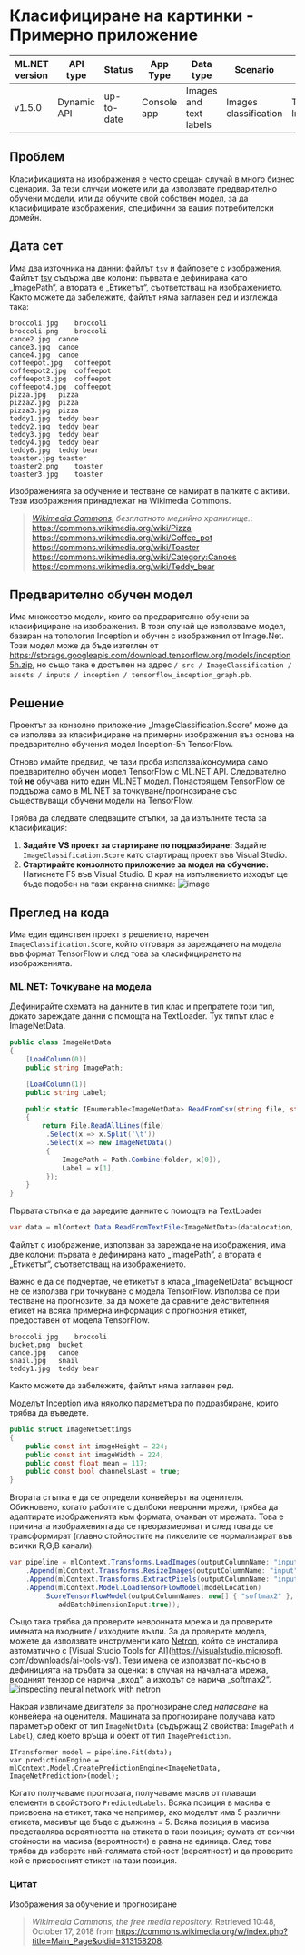 # Класифициране на картинки - Примерно приложение

| ML.NET version | API type          | Status                        | App Type    | Data type | Scenario            | ML Task                   | Algorithms                  |
|----------------|-------------------|-------------------------------|-------------|-----------|---------------------|---------------------------|-----------------------------|
| v1.5.0           | Dynamic API | up-to-date | Console app | Images and text labels | Images classification | TensorFlow Inception5h  | DeepLearning model |


## Проблем
Класификацията на изображения е често срещан случай в много бизнес сценарии. За тези случаи можете или да използвате предварително обучени модели, или да обучите свой собствен модел, за да класифицирате изображения, специфични за вашия потребителски домейн.

## Дата сет
Има два източника на данни: файлът `tsv` и файловете с изображения. Файлът [tsv](./ImageClassification/assets/inputs/images/tags.tsv) съдържа две колони: първата е дефинирана като „ImagePath“, а втората е „Етикетът“, съответстващ на изображението. Както можете да забележите, файлът няма заглавен ред и изглежда така:
```tsv
broccoli.jpg	broccoli
broccoli.png	broccoli
canoe2.jpg	canoe
canoe3.jpg	canoe
canoe4.jpg	canoe
coffeepot.jpg	coffeepot
coffeepot2.jpg	coffeepot
coffeepot3.jpg	coffeepot
coffeepot4.jpg	coffeepot
pizza.jpg	pizza
pizza2.jpg	pizza
pizza3.jpg	pizza
teddy1.jpg	teddy bear
teddy2.jpg	teddy bear
teddy3.jpg	teddy bear
teddy4.jpg	teddy bear
teddy6.jpg	teddy bear
toaster.jpg	toaster
toaster2.png	toaster
toaster3.jpg	toaster
```
Изображенията за обучение и тестване се намират в папките с активи. Тези изображения принадлежат на Wikimedia Commons.
> *[Wikimedia Commons](https://commons.wikimedia.org/w/index.php?title=Main_Page&oldid=313158208), безплатното медийно хранилище.*:  
> https://commons.wikimedia.org/wiki/Pizza  
> https://commons.wikimedia.org/wiki/Coffee_pot  
> https://commons.wikimedia.org/wiki/Toaster  
> https://commons.wikimedia.org/wiki/Category:Canoes  
> https://commons.wikimedia.org/wiki/Teddy_bear  

## Предварително обучен модел
Има множество модели, които са предварително обучени за класифициране на изображения. В този случай ще използваме модел, базиран на топология Inception и обучен с изображения от Image.Net. Този модел може да бъде изтеглен от https://storage.googleapis.com/download.tensorflow.org/models/inception5h.zip, но също така е достъпен на адрес `/ src / ImageClassification / assets / inputs / inception / tensorflow_inception_graph.pb`.

##  Решение
Проектът за конзолно приложение „ImageClassification.Score“ може да се използва за класифициране на примерни изображения въз основа на предварително обучения модел Inception-5h TensorFlow.

Отново имайте предвид, че тази проба използва/консумира само предварително обучен модел TensorFlow с ML.NET API. Следователно той **не** обучава нито един ML.NET модел. Понастоящем TensorFlow се поддържа само в ML.NET за точкуване/прогнозиране със съществуващи обучени модели на TensorFlow.

Трябва да следвате следващите стъпки, за да изпълните теста за класификация:

1) **Задайте VS проект за стартиране по подразбиране:** Задайте `ImageClassification.Score` като стартиращ проект във Visual Studio.
2) **Стартирайте конзолното приложение за модел на обучение:** Натиснете F5 във Visual Studio. В края на изпълнението изходът ще бъде подобен на тази екранна снимка:
![image](./docs/images/train_console.png)


##  Преглед на кода
Има един единствен проект в решението, наречен `ImageClassification.Score`, който отговаря за зареждането на модела във формат TensorFlow и след това за класифицирането на изображенията.

### ML.NET: Точкуване на модела

Дефинирайте схемата на данните в тип клас и препратете този тип, докато зареждате данни с помощта на TextLoader. Тук типът клас е ImageNetData.

```csharp
public class ImageNetData
{
    [LoadColumn(0)]
    public string ImagePath;

    [LoadColumn(1)]
    public string Label;

    public static IEnumerable<ImageNetData> ReadFromCsv(string file, string folder)
    {
        return File.ReadAllLines(file)
         .Select(x => x.Split('\t'))
         .Select(x => new ImageNetData()
         {
             ImagePath = Path.Combine(folder, x[0]),
             Label = x[1],
         });
    }
}
```
Първата стъпка е да заредите данните с помощта на TextLoader

```csharp
var data = mlContext.Data.ReadFromTextFile<ImageNetData>(dataLocation, hasHeader: true);
```

Файлът с изображение, използван за зареждане на изображения, има две колони: първата е дефинирана като „ImagePath“, а втората е „Етикетът“, съответстващ на изображението.

Важно е да се подчертае, че етикетът в класа „ImageNetData“ всъщност не се използва при точкуване с модела TensorFlow. Използва се при тестване на прогнозите, за да можете да сравните действителния етикет на всяка примерна информация с прогнозния етикет, предоставен от модела TensorFlow. 

```csv
broccoli.jpg	broccoli
bucket.png	bucket
canoe.jpg	canoe
snail.jpg	snail
teddy1.jpg	teddy bear
```
Както можете да забележите, файлът няма заглавен ред.

Моделът Inception има няколко параметъра по подразбиране, които трябва да въведете.

```csharp
public struct ImageNetSettings
{
    public const int imageHeight = 224;
    public const int imageWidth = 224;
    public const float mean = 117;
    public const bool channelsLast = true;
}                
```

Втората стъпка е да се определи конвейерът на оценителя. Обикновено, когато работите с дълбоки невронни мрежи, трябва да адаптирате изображенията към формата, очакван от мрежата. Това е причината изображенията да се преоразмеряват и след това да се трансформират (главно стойностите на пикселите се нормализират във всички R,G,B канали).

```csharp      
var pipeline = mlContext.Transforms.LoadImages(outputColumnName: "input", imageFolder: imagesFolder, inputColumnName: nameof(ImageNetData.ImagePath))
    .Append(mlContext.Transforms.ResizeImages(outputColumnName: "input", imageWidth: ImageNetSettings.imageWidth, imageHeight: ImageNetSettings.imageHeight, inputColumnName: "input"))
    .Append(mlContext.Transforms.ExtractPixels(outputColumnName: "input", interleavePixelColors: ImageNetSettings.channelsLast, offsetImage: ImageNetSettings.mean))
    .Append(mlContext.Model.LoadTensorFlowModel(modelLocation)
        .ScoreTensorFlowModel(outputColumnNames: new[] { "softmax2" }, inputColumnNames: new[] { "input" },
            addBatchDimensionInput:true));
```
Също така трябва да проверите невронната мрежа и да проверите имената на входните / изходните възли. За да проверите модела, можете да използвате инструменти като [Netron](https://github.com/lutzroeder/netron), който се инсталира автоматично с [Visual Studio Tools for AI](https://visualstudio.microsoft. com/downloads/ai-tools-vs/).
Тези имена се използват по-късно в дефиницията на тръбата за оценка: в случая на началната мрежа, входният тензор се нарича „вход“, а изходът се нарича „softmax2“.
![inspecting neural network with netron](./docs/images/netron.png)

Накрая извличаме двигателя за прогнозиране след *напасване* на конвейера на оценителя. Машината за прогнозиране получава като параметър обект от тип `ImageNetData` (съдържащ 2 свойства: `ImagePath` и `Label`), след което връща и обект от тип `ImagePrediction`.
```
ITransformer model = pipeline.Fit(data);
var predictionEngine = mlContext.Model.CreatePredictionEngine<ImageNetData, ImageNetPrediction>(model);
```
Когато получаваме прогнозата, получаваме масив от плаващи елементи в свойството `PredictedLabels`. Всяка позиция в масива е присвоена на етикет, така че например, ако моделът има 5 различни етикета, масивът ще бъде с дължина = 5. Всяка позиция в масива представлява вероятността на етикета в тази позиция; сумата от всички стойности на масива (вероятности) е равна на единица. След това трябва да изберете най-голямата стойност (вероятност) и да проверите кой е присвоеният етикет на тази позиция.

### Цитат
Изображения за обучение и прогнозиране
> *Wikimedia Commons, the free media repository.* Retrieved 10:48, October 17, 2018 from https://commons.wikimedia.org/w/index.php?title=Main_Page&oldid=313158208.
